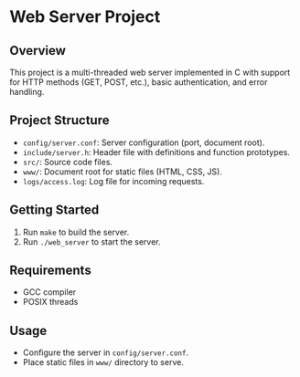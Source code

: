 # Web Server Project

## Overview
This project is a multi-threaded web server implemented in C with support for HTTP methods (GET, POST, etc.), basic authentication, and error handling.

## Project Structure
- `config/server.conf`: Server configuration (port, document root).
- `include/server.h`: Header file with definitions and function prototypes.
- `src/`: Source code files.
- `www/`: Document root for static files (HTML, CSS, JS).
- `logs/access.log`: Log file for incoming requests.

## Getting Started
1. Run `make` to build the server.
2. Run `./web_server` to start the server.

## Requirements
- GCC compiler
- POSIX threads

## Usage
- Configure the server in `config/server.conf`.
- Place static files in `www/` directory to serve.

